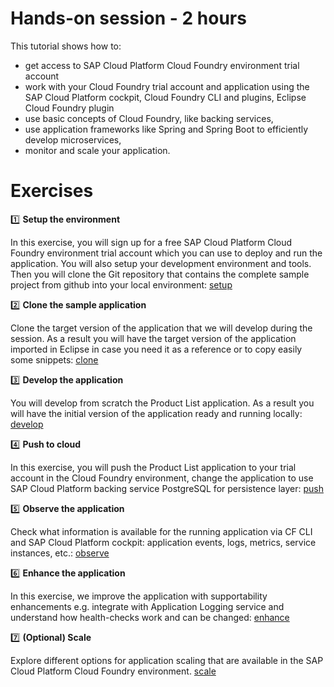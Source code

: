 # Hands-on session - 2 hours

This tutorial shows how to:
* get access to SAP Cloud Platform Cloud Foundry environment trial account
* work with your Cloud Foundry trial account and application using the SAP Cloud Platform cockpit, Cloud Foundry CLI and plugins, Eclipse Cloud Foundry plugin
* use basic concepts of Cloud Foundry, like backing services,
* use application frameworks like Spring and Spring Boot to efficiently develop microservices,
* monitor and scale your application.


# Exercises

:one: **Setup the environment**

In this exercise, you will sign up for a free SAP Cloud Platform Cloud Foundry environment trial account which you can use to deploy and run the application. You will also setup your development environment and tools. Then you will clone the Git repository that contains the complete sample project from github into your local environment: [setup](../01_setup)

:two: **Clone the sample application**

 Clone the target version of the application that we will develop during the session. As a result you will have the target version of the application imported in Eclipse in case you need it as a reference or to copy easily some snippets: [clone](../02_clone)

:three: **Develop the application**

You will develop from scratch the Product List application. As a result you will have the initial version of the application ready and running locally: [develop](../03_develop)


:four: **Push to cloud**

In this exercise, you will push the Product List application to your trial account in the Cloud Foundry environment, change the application to use SAP Cloud Platform backing service PostgreSQL for persistence layer: [push](../04_push)

:five: **Observe the application**

Check what information is available for the running application via CF CLI and SAP Cloud Platform cockpit: application events, logs, metrics, service instances, etc.: [observe](../05_observe)

:six: **Enhance the application**

In this exercise, we improve the application with supportability enhancements e.g. integrate with Application Logging service and understand how health-checks work and can be changed: [enhance](../06_enhance)

:seven: **(Optional) Scale**

Explore different options for application scaling that are available in the SAP Cloud Platform Cloud Foundry environment.  [scale](../07_scale)
